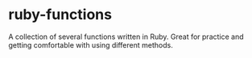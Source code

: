 # ruby-functions

A collection of several functions written in Ruby.
Great for practice and getting comfortable with using different methods.
